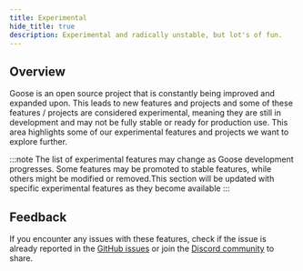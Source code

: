 ```yaml
---
title: Experimental
hide_title: true
description: Experimental and radically unstable, but lot's of fun.
---
```


## Overview

Goose is an open source project that is constantly being improved and expanded upon. This leads to new features and projects and some of these features / projects are considered experimental, meaning they are still in development and may not be fully stable or ready for production use. This area highlights some of our experimental features and projects we want to explore further.

:::note
The list of experimental features may change as Goose development progresses. Some features may be promoted to stable features, while others might be modified or removed.This section will be updated with specific experimental features as they become available
:::



## Feedback

If you encounter any issues with these features, check if the issue is already reported in the [GitHub issues](https://github.com/goose/goose/issues) or join the [Discord community](https://discord.gg/block-opensource) to share.